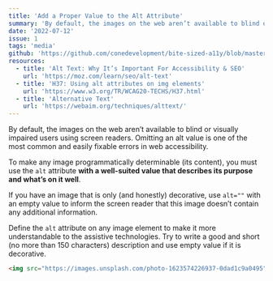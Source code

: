 ```yaml
---
title: 'Add a Proper Value to the Alt Attribute'
summary: 'By default, the images on the web aren’t available to blind or visually impaired users using screen readers.'
date: '2022-07-12'
issue: 1
tags: 'media'
github: 'https://github.com/conedevelopment/bite-sized-a11y/blob/master/src/posts/add-a-proper-value-to-the-alt-attribute.md'
resources:
  - title: 'Alt Text: Why It’s Important For Accessibility & SEO'
    url: 'https://moz.com/learn/seo/alt-text'
  - title: 'H37: Using alt attributes on img elements'
    url: 'https://www.w3.org/TR/WCAG20-TECHS/H37.html'
  - title: 'Alternative Text'
    url: 'https://webaim.org/techniques/alttext/'
---
```


By default, the images on the web aren’t available to blind or visually impaired users using screen readers. Omitting an alt value is one of the most common and easily fixable errors in web accessibility.

To make any image programmatically determinable (its content), you must use the `alt` attribute **with a well-suited value that describes its purpose and what’s on it well**.

If you have an image that is only (and honestly) decorative, use `alt=""` with an empty value to inform the screen reader that this image doesn’t contain any additional information.

Define the `alt` attribute on any image element to make it more understandable to the assistive technologies. Try to write a good and short (no more than 150 characters) description and use empty value if it is decorative.

```html
<img src="https://images.unsplash.com/photo-1623574226937-0dad1c9a0495" alt="A photo of a green bicycle that is standing before a lake.">
```
